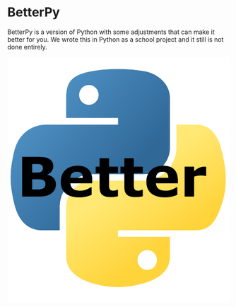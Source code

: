 # BetterPy
BetterPy is a version of Python with some adjustments that can make it better for you. We wrote this in Python as a school project and it still is not done entirely.

![img.png](img.png)
